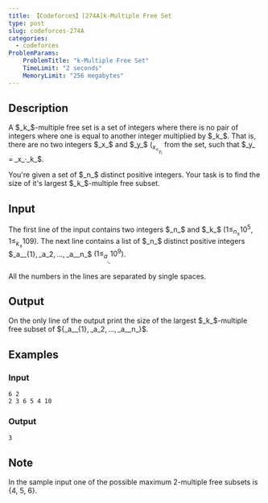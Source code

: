```yaml
---
title: 【Codeforces】[274A]k-Multiple Free Set
type: post
slug: codeforces-274A
categories:
  - codeforces
ProblemParams:
    ProblemTitle: "k-Multiple Free Set"
    TimeLimit: "2 seconds"
    MemoryLimit: "256 megabytes"
---
```


## Description

A $_k_$\-multiple free set is a set of integers where there is no pair of integers where one is equal to another integer multiplied by $_k_$. That is, there are no two integers $_x_$ and $_y_$ $(_x_ < _y_)$ from the set, such that $_y_ = _x_·_k_$.

You're given a set of $_n_$ distinct positive integers. Your task is to find the size of it's largest $_k_$\-multiple free subset.

## Input

The first line of the input contains two integers $_n_$ and $_k_$ ($1 ≤ _n_ ≤ 10^{5}, 1 ≤ _k_ ≤ 109$). The next line contains a list of $_n_$ distinct positive integers $_a__{1}, _a_2, ..., _a__n_$ $(1 ≤ _a___{i}_ ≤ 10^{9})$.

All the numbers in the lines are separated by single spaces.

## Output

On the only line of the output print the size of the largest $_k_$\-multiple free subset of ${_a__{1}, _a_2, ..., _a__n_}$.

## Examples

### Input

```
6 2
2 3 6 5 4 10

```

### Output

```
3

```

## Note

In the sample input one of the possible maximum 2-multiple free subsets is {4, 5, 6}.
